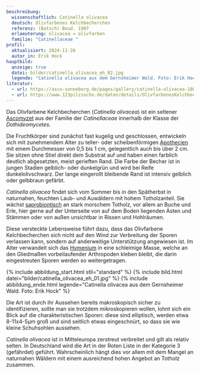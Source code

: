 ```yaml
---
beschreibung:
  wissenschaftlich: Catinella olivacea
  deutsch: Olivfarbenes Kelchbecherchen
  referenz: (Batsch) Boud. 1907
  erlaeuterung: olivacea = olivfarben
  familie: "Catinellaceae "
profil:
  aktualisiert: 2024-11-26
  autor_in: Erik Hock
hauptbild:
  anzeige: true
  datei: bilder/catinella_olivacea_eh_02.jpg
  legende: "Catinella olivacea aus dem Gernsheimer Wald. Foto: Erik Hock"
literatur:
  - url: https://asco-sonneberg.de/pages/gallery/catinella-olivacea-180617-ws-iw024-01xsmjj40264.php
  - url: https://www.123pilzsuche.de/daten/details/OlivfarbenesKelchbecherchen.htm
---
```

Das Olivfarbene Kelchbecherchen (*Catinella olivacea*) ist ein seltener [Ascomyzet](Ascomyzeten "Glossar") aus der Familie der *Catinellaceae* innerhalb der Klasse der *Dothideomycetes*.

Die Fruchtkörper sind zunächst fast kugelig und geschlossen, entwickeln sich mit zunehmendem Alter zu teller- oder scheibenförmigen [Apothecien](Apothecien "Glossar") mit einem Durchmesser von 0,5 bis 1 cm, gelegentlich auch bis über 2 cm. Sie sitzen ohne Stiel direkt dem Substrat auf und haben einen farblich deutlich abgesetzten, meist gerieften Rand. Die Farbe der Becher ist in jungen Stadien gelblich-  oder dunkelgrün und wird bei Reife dunkelolivschwarz. Der lange eingerollt bleibende Rand ist intensiv gelblich oder gelbbraun gefärbt.

*Catinella olivacea* findet sich vom Sommer bis in den Spätherbst in naturnahen, feuchten Laub- und Auwäldern mit hohem Totholzanteil. Sie wächst [saprobiontisch](saprobiontisch "Glossar") an stark morschem Totholz, vor allem an Buche und Erle, hier gerne auf der Unterseite von auf dem Boden liegenden Ästen und Stämmen oder von außen unsichtbar in Rissen und Hohlräumen. 

Diese versteckte Lebensweise führt dazu, dass das Olivfarbene Kelchbecherchen sich nicht auf den Wind zur Verbreitung der Sporen verlassen kann, sondern auf anderweitige Unterstützung angewiesen ist. Im Alter verwandelt sich das [Hymenium](Hymenium "Glossar") in eine schleimige Masse, welche an den Gliedmaßen vorbeilaufender Arthropoden kleben bleibt, die darin eingestreuten Sporen werden so weitergetragen.

{% include abbildung_start.html stil="standard" %}
{% include bild.html datei="bilder/catinella_olivacea_eh_01.jpg" %}
{% include abbildung_ende.html legende="Catinella olivacea aus dem Gernsheimer Wald. Foto: Erik Hock" %}

Die Art ist durch ihr Aussehen bereits makroskopisch sicher zu identifizieren, sollte man sie trotzdem mikroskopieren wollen, lohnt sich ein Blick auf die charakteristischen Sporen: diese sind elliptisch, werden etwa 8-11x4-5μm groß und sind seitlich etwas eingeschnürt, so dass sie wie kleine Schuhsohlen aussehen.

*Catinella olivacea* ist in Mitteleuropa zerstreut verbreitet und gilt als relativ selten. In Deutschland wird die Art in der Roten Liste in der Kategorie 3 (gefährdet) geführt. Wahrscheinlich hängt dies vor allem mit dem Mangel an naturnahen Wäldern mit einem ausreichend hohen Angebot an Totholz zusammen.